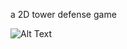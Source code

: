 a 2D tower defense game

![Alt Text](https://media3.giphy.com/media/v1.Y2lkPTc5MGI3NjExdXo5MnEyODFmczByYmg0ZGQ3dzZscTBreGZodmV4NjJ4NjFqcGR5YyZlcD12MV9pbnRlcm5hbF9naWZfYnlfaWQmY3Q9Zw/09H1HNjahV1bdzuOCm/giphy.gif)
